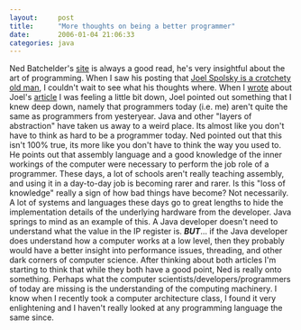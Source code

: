 ```yaml
---
layout:     post
title:      "More thoughts on being a better programmer"
date:       2006-01-04 21:06:33
categories: java
---
```

Ned Batchelder's [site](http://www.nedbatchelder.com/blog/index.html) is always a good read, he's very insightful about the art of programming. When I saw his posting that [Joel Spolsky is a crotchety old man](http://www.nedbatchelder.com/blog/20060101T073856.html), I couldn't wait to see what his thoughts where. When I [wrote](http://ironboundsoftware.com/blog/2006/01/01/being-a-better-prorgammer/) about Joel's [article](http://www.joelonsoftware.com/articles/ThePerilsofJavaSchools.html) I was feeling a little bit down, Joel pointed out something that I knew deep down, namely that programmers today (i.e. me) aren't quite the same as programmers from yesteryear. Java and other "layers of abstraction" have taken us away to a weird place. Its almost like you don't have to think as hard to be a programmer today. Ned pointed out that this isn't 100% true, its more like you don't have to think the way you used to. He points out that assembly language and a good knowledge of the inner workings of the computer were necessary to perform the job role of a programmer. These days, a lot of schools aren't really teaching assembly, and using it in a day-to-day job is becoming rarer and rarer. Is this "loss of knowledge" really a sign of how bad things have become? Not necessarily. A lot of systems and languages these days go to great lengths to hide the implementation details of the underlying hardware from the developer. Java springs to mind as an example of this. A Java developer doesn't need to understand what the value in the IP register is. **_BUT_**... if the Java developer does understand how a computer works at a low level, then they probably would have a better insight into performance issues, threading, and other dark corners of computer science. After thinking about both articles I'm starting to think that while they both have a good point, Ned is really onto something. Perhaps what the computer scientists/developers/programmers of today are missing is the understanding of the computing machinery. I know when I recently took a computer architecture class, I found it very enlightening and I haven't really looked at any programming language the same since. 
